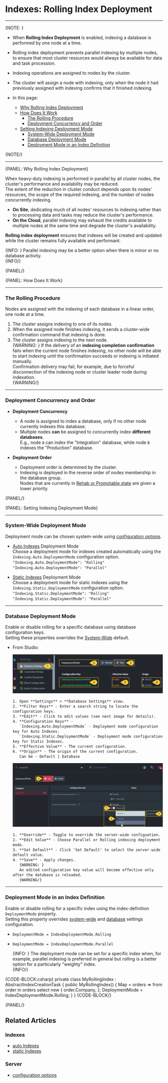 # Indexes: Rolling Index Deployment
---

{NOTE: }

* When **Rolling Index Deployment** is enabled, indexing a database is performed by one node at a time.  
* Rolling index deployment prevents parallel indexing by multiple nodes, to ensure that most cluster resources 
  would always be available for data and task procession.  
* Indexing operations are assigned to nodes by the cluster.  
* The cluster will assign a node with indexing, only when the node it had previously assigned 
  with indexing confirms that it finished indexing.  


* In this page:  
  * [Why Rolling Index Deployment](../indexes/rolling-index-deployment#why-rolling-index-deployment)  
  * [How Does It Work](../indexes/rolling-index-deployment#how-does-it-work)  
     * [The Rolling Procedure](../indexes/rolling-index-deployment#the-rolling-procedure)  
     * [Deployment Concurrency and Order](../indexes/rolling-index-deployment#deployment-concurrency-and-order)  
  * [Setting Indexing Deployment Mode](../indexes/rolling-index-deployment#setting-indexing-deployment-mode)  
     * [System-Wide Deployment Mode](../indexes/rolling-index-deployment#system-wide-deployment-mode)  
     * [Database Deployment Mode](../indexes/rolling-index-deployment#database-deployment-mode)  
     * [Deployment Mode in an Index Definition](../indexes/rolling-index-deployment#deployment-mode-in-an-index-definition)  

{NOTE/}

---

{PANEL: Why Rolling Index Deployment}

When heavy-duty indexing is performed in parallel by all cluster nodes, the cluster's 
performance and availability may be reduced.  
The extent of the reduction in cluster conduct depends upon its nodes' resources, 
the scope of the required indexing, and the number of nodes concurrently indexing.  

* **On Site**, dedicating much of all nodes' resources to indexing rather than to processing 
  data and tasks may reduce the cluster's performance.  
* **On the Cloud**, parallel indexing may exhaust the credits available to multiple nodes 
  at the same time and degrade the cluster's availability.  

**Rolling index deployment** ensures that indexes will be created and updated while 
the cluster remains fully available and performant.  

{INFO: }
Parallel indexing may be a better option when there is minor or no database activity.  
{INFO/}

{PANEL/}

{PANEL: How Does It Work}

---

### The Rolling Procedure

Nodes are assigned with the indexing of each database in a linear order, one node at a time.  

1. The cluster assigns indexing to one of its nodes.  
2. When the assigned node finishes indexing, it sends a cluster-wide confirmation command
   that indexing is done.  
3. The cluster assigns indexing to the next node.  
   {WARNING: }
   If the delivery of an **indexing completion confirmation** fails when the current node 
   finishes indexing, no other node will be able to start indexing until the confirmation 
   succeeds or indexing is initiated manually.  
   Confirmation delivery may fail, for example, due to forceful disconnection of the indexing 
   node or cluster leader node during indexation.  
   {WARNING/}

---

### Deployment Concurrency and Order

* **Deployment Concurrency**  
   * A node is assigned to index a database, only if no other node currently indexes this database.  
   * Multiple nodes **can** be assigned to concurrently index **different databases**.  
     E.g., node `A` can index the "Integration" database, while node `B` indexes the "Production" database.  

* **Deployment Order**  
  * Deployment order is determined by the cluster.  
  * Indexing is deployed in the reverse order of nodes membership in the database group.  
    Nodes that are currently in [Rehab or Promotable state](../server/clustering/distribution/distributed-database#database-topology) 
    are given a lower priority.  

{PANEL/}

{PANEL: Setting Indexing Deployment Mode}

---

### System-Wide Deployment Mode

 Deployment mode can be chosen system-wide using [configuration options](../server/configuration/configuration-options#json).  

* [Auto Indexes](../indexes/creating-and-deploying#auto-indexes) Deployment Mode  
  Choose a deployment mode for indexes created automatically using the `Indexing.Auto.DeploymentMode` configuration option.  
  `"Indexing.Auto.DeploymentMode": "Rolling"`  
  `"Indexing.Auto.DeploymentMode": "Parallel"`  

* [Static Indexes](../indexes/creating-and-deploying#static-indexes) Deployment Mode  
  Choose a deployment mode for static indexes using the `Indexing.Static.DeploymentMode` configuration option.  
  `"Indexing.Static.DeploymentMode": "Rolling"`  
  `"Indexing.Static.DeploymentMode": "Parallel"`  
    
---
### Database Deployment Mode

Enable or disable rolling for a specific database using database configuration keys.  
Setting these properties overrides the 
[System-Wide](../indexes/rolling-index-deployment#system-wide-deployment-mode) default.  
 
* From Studio:  

    ![Database Configuration Keys](images/rolling-index-deployment-01.png "Database Configuration Keys")

      1. Open **Settings** > **Database Settings** view.  
      2. **Filter Keys** - Enter a search string to locate the configuration keys.  
      3. **Edit** - Click to edit values (see next image for details).  
      4. **Configuration Keys** -  
         `Indexing.Auto.DeploymentMode` - Deployment mode configuration key for Auto Indexes.  
         `Indexing.Static.DeploymentMode` - Deployment mode configuration key for Static Indexes.  
      5. **Effective Value** - The current configuration.  
      6. **Origin** - The origin of the current configuration.  
         Can be - Default | Database  

    ![Edit Values](images/rolling-index-deployment-02.png "Edit Values")

      1. **Override** - Toggle to override the server-wide configuation.  
      2. **Edit Value** - Choose Parallel or Rolling indexing deployment mode.  
      3. **Set Default** - Click 'Set Default' to select the server-wide default value.  
      4. **Save** - Apply changes.  
         {WARNING: }
         An edited configuration key value will become effective only after the database is reloaded.  
         {WARNING/}
    
---

### Deployment Mode in an Index Definition

Enable or disable rolling for a specific index using the index-definition `DeploymentMode` property.  
Setting this property overrides [system-wide](../indexes/rolling-index-deployment#system-wide-deployment-mode) 
and [database](../indexes/rolling-index-deployment#database-deployment-mode) settings configuration.  
  
  * `DeploymentMode = IndexDeploymentMode.Rolling`  
  * `DeploymentMode = IndexDeploymentMode.Parallel`  
  
    {INFO: }
    The deployment mode can be set for a specific index when, for example, parallel indexing 
    is preferred in general but rolling is a better option for a particularly "weighty" index.  
    {INFO/}

  {CODE-BLOCK:csharp}
  private class MyRollingIndex : AbstractIndexCreationTask<Order>
  {
      public MyRollingIndex()
      {
          Map = orders => from order in orders
          select new
          {
              order.Company,
          };
          DeploymentMode = IndexDeploymentMode.Rolling;
      }
  }
  {CODE-BLOCK/}

{PANEL/}

## Related Articles

### Indexes
- [auto Indexes](../indexes/creating-and-deploying#auto-indexes)  
- [static Indexes](../indexes/creating-and-deploying#static-indexes)  

### Server
- [configuration options](../server/configuration/configuration-options#json)  
